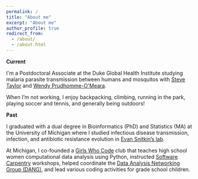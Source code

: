 ```yaml
---
permalink: /
title: "About me"
excerpt: "About me"
author_profile: true
redirect_from:
  - /about/
  - /about.html
---
```


**Current**

I'm a Postdoctoral Associate at the Duke Global Health Institute studying malaria parasite transmission between humans and mosquitos with [Steve Taylor](https://sites.duke.edu/taylorlab/) and [Wendy Prudhomme-O'Meara](https://sites.duke.edu/wpomeara/).

When I’m not working, I enjoy backpacking, climbing, running in the park, playing soccer and tennis, and generally being outdoors!

**Past**

I graduated with a dual degree in Bioinformatics (PhD) and Statistics (MA) at the University of Michigan where I studied infectious disease transmission, infection, and antibiotic resistance evolution in [Evan Snitkin’s lab](https://thesnitkinlab.com/). 

<!-- I'm interested in applying my data science skills to pressing global issues including health, poverty, and sustainable development. -->

At Michigan, I co-founded a [Girls Who Code](http://umich.edu/~girlswc/) club that teaches high school women computational data analysis using Python, instructed [Software Carpentry](https://carpentries.org/) workshops, helped coordinate the [Data Analysis Networking Group (DANG)](https://um-dang.github.io/), and lead various coding activities for grade school children.
